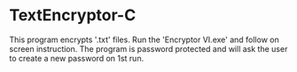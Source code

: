 # TextEncryptor-C
This program encrypts '.txt' files.
Run the 'Encryptor VI.exe' and follow on screen instruction.
The program is password protected and will ask the user to create a new password on 1st run.
